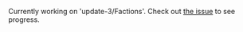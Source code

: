 Currently working on 'update-3/Factions'.  Check out [the issue](https://github.com/jomibauer/unity/issues/5) to see progress.

